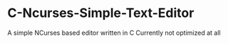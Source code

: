 # C-Ncurses-Simple-Text-Editor
A simple NCurses based editor written in C
Currently not optimized at all
